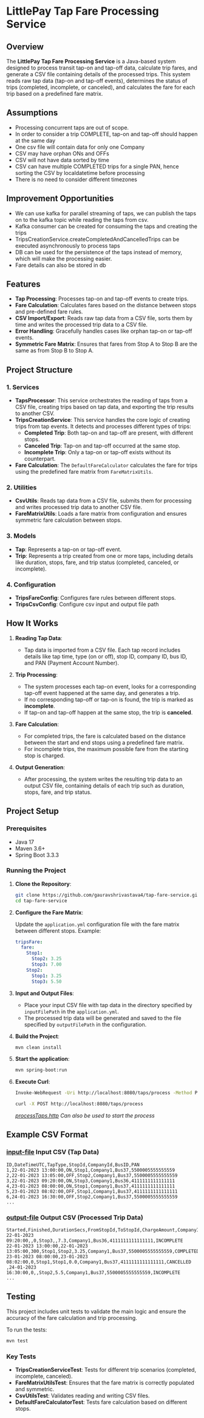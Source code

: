 # LittlePay Tap Fare Processing Service

## Overview

The **LittlePay Tap Fare Processing Service** is a Java-based system designed to process transit tap-on and tap-off
data, calculate trip fares, and generate a CSV file containing details of the processed trips. This system reads raw tap
data (tap-on and tap-off events), determines the status of trips (completed, incomplete, or canceled), and calculates
the fare for each trip based on a predefined fare matrix.

## Assumptions

- Processing concurrent taps are out of scope.
- In order to consider a trip COMPLETE, tap-on and tap-off should happen at the same day
- One csv file will contain data for only one Company
- CSV may have orphan ONs and OFFs
- CSV will not have data sorted by time
- CSV can have multiple COMPLETED trips for a single PAN, hence sorting the CSV by localdatetime before processing
- There is no need to consider different timezones

## Improvement Opportunities

- We can use kafka for parallel streaming of taps, we can publish the taps on to the kafka topic while reading the taps
  from csv.
- Kafka consumer can be created for consuming the taps and creating the trips
- TripsCreationService.createCompletedAndCancelledTrips can be executed asynchronously to process taps
- DB can be used for the persistence of the taps instead of memory, which will make the processing easier.
- Fare details can also be stored in db

## Features

- **Tap Processing**: Processes tap-on and tap-off events to create trips.
- **Fare Calculation**: Calculates fares based on the distance between stops and pre-defined fare rules.
- **CSV Import/Export**: Reads raw tap data from a CSV file, sorts them by time and writes the processed
  trip data to a CSV file.
- **Error Handling**: Gracefully handles cases like orphan tap-on or tap-off events.
- **Symmetric Fare Matrix**: Ensures that fares from Stop A to Stop B are the same as from Stop B to Stop A.

## Project Structure

### 1. **Services**

- **TapsProcessor**: This service orchestrates the reading of taps from a CSV file, creating trips based on tap data,
  and exporting the trip results to another CSV.
- **TripsCreationService**: This service handles the core logic of creating trips from tap events. It detects and
  processes different types of trips:
    - **Completed Trip**: Both tap-on and tap-off are present, with different stops.
    - **Canceled Trip**: Tap-on and tap-off occurred at the same stop.
    - **Incomplete Trip**: Only a tap-on or tap-off exists without its counterpart.
- **Fare Calculation**: The `DefaultFareCalculator` calculates the fare for trips using the predefined fare matrix from
  `FareMatrixUtils`.

### 2. **Utilities**

- **CsvUtils**: Reads tap data from a CSV file, submits them for processing and writes processed trip data to another
  CSV file.
- **FareMatrixUtils**: Loads a fare matrix from configuration and ensures symmetric fare calculation between stops.

### 3. **Models**

- **Tap**: Represents a tap-on or tap-off event.
- **Trip**: Represents a trip created from one or more taps, including details like duration, stops, fare, and trip
  status (completed, canceled, or incomplete).

### 4. **Configuration**

- **TripsFareConfig**: Configures fare rules between different stops.
- **TripsCsvConfig**: Configure csv input and output file path

## How It Works

1. **Reading Tap Data**:
    - Tap data is imported from a CSV file. Each tap record includes details like tap time, type (on or off), stop ID,
      company ID, bus ID, and PAN (Payment Account Number).

2. **Trip Processing**:
    - The system processes each tap-on event, looks for a corresponding tap-off event happened at the same day, and
      generates a trip.
    - If no corresponding tap-off or tap-on is found, the trip is marked as **incomplete**.
    - If tap-on and tap-off happen at the same stop, the trip is **canceled**.

3. **Fare Calculation**:
    - For completed trips, the fare is calculated based on the distance between the start and end stops using a
      predefined fare matrix.
    - For incomplete trips, the maximum possible fare from the starting stop is charged.

4. **Output Generation**:
    - After processing, the system writes the resulting trip data to an output CSV file, containing details of each trip
      such as duration, stops, fare, and trip status.

## Project Setup

### Prerequisites

- Java 17
- Maven 3.6+
- Spring Boot 3.3.3

### Running the Project

1. **Clone the Repository**:

   ```bash
   git clone https://github.com/gauravshrivastava4/tap-fare-service.git
   cd tap-fare-service
   ```

2. **Configure the Fare Matrix**:

   Update the `application.yml` configuration file with the fare matrix between different stops. Example:

   ```yaml
   tripsFare:
     fare:
       Stop1:
         Stop2: 3.25
         Stop3: 7.00
       Stop2:
         Stop1: 3.25
         Stop3: 5.50
   ```

3. **Input and Output Files**:
    - Place your input CSV file with tap data in the directory specified by `inputFilePath` in the `application.yml`.
    - The processed trip data will be generated and saved to the file specified by `outputFilePath` in the
      configuration.


4. **Build the Project**:

    ```bash
    mvn clean install
    ```

5. **Start the application**:

    ```bash
    mvn spring-boot:run
    ```

6. **Execute Curl**:

    ```bash
    Invoke-WebRequest -Uri http://localhost:8080/taps/process -Method POST
    ```

    ```bash
    curl -X POST http://localhost:8080/taps/process
    ```   
   *[processTaps.http](httpRequests/processTaps.http) Can also be used to start the process*

## Example CSV Format

### [input-file](src/main/resources/taps.csv) Input CSV (Tap Data)

```
ID,DateTimeUTC,TapType,StopId,CompanyId,BusID,PAN
1,22-01-2023 13:00:00,ON,Stop1,Company1,Bus37,5500005555555559
2,22-01-2023 13:05:00,OFF,Stop2,Company1,Bus37,5500005555555559
3,22-01-2023 09:20:00,ON,Stop3,Company1,Bus36,4111111111111111
4,23-01-2023 08:00:00,ON,Stop1,Company1,Bus37,4111111111111111
5,23-01-2023 08:02:00,OFF,Stop1,Company1,Bus37,4111111111111111
6,24-01-2023 16:30:00,OFF,Stop2,Company1,Bus37,5500005555555559
...
```

### [output-file](src/main/resources/trips.csv) Output CSV (Processed Trip Data)

```
Started,Finished,DurationSecs,FromStopId,ToStopId,ChargeAmount,CompanyId,BusID,PAN,Status
22-01-2023 09:20:00,,0,Stop3,,7.3,Company1,Bus36,4111111111111111,INCOMPLETE
22-01-2023 13:00:00,22-01-2023 13:05:00,300,Stop1,Stop2,3.25,Company1,Bus37,5500005555555559,COMPLETED
23-01-2023 08:00:00,23-01-2023 08:02:00,0,Stop1,Stop1,0.0,Company1,Bus37,4111111111111111,CANCELLED
,24-01-2023 16:30:00,0,,Stop2,5.5,Company1,Bus37,5500005555555559,INCOMPLETE
...
```

## Testing

This project includes unit tests to validate the main logic and ensure the accuracy of the fare calculation and trip
processing.

To run the tests:

```bash
mvn test
```

### Key Tests

- **TripsCreationServiceTest**: Tests for different trip scenarios (completed, incomplete, canceled).
- **FareMatrixUtilsTest**: Ensures that the fare matrix is correctly populated and symmetric.
- **CsvUtilsTest**: Validates reading and writing CSV files.
- **DefaultFareCalculatorTest**: Tests fare calculation based on different stops.